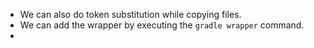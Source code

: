 
- We can also do token substitution while copying files.
- We can add the wrapper by executing the `gradle wrapper` command.
- 